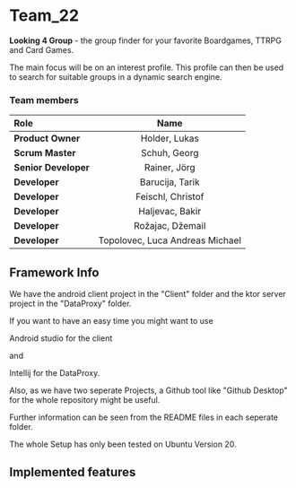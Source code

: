 # Team_22

**Looking 4 Group** - the group finder for your favorite Boardgames, TTRPG and Card Games.

The main focus will be on an interest profile. This profile can then be used to search for suitable groups in a dynamic search engine.

### Team members

| Role             | Name                  | 
| :---             |    :----:             |
| **Product Owner**|   Holder, Lukas      |
| **Scrum Master** |   Schuh, Georg         |
| **Senior Developer**    | Rainer, Jörg          |
| **Developer**    | Barucija, Tarik          |
| **Developer**    | Feischl, Christof    |
| **Developer**    | Haljevac, Bakir        |
| **Developer**    | Rožajac, Džemail          |
| **Developer**    | Topolovec, Luca Andreas Michael         |



## Framework Info

We have the android client project in the "Client" folder and the ktor server project in the "DataProxy" folder.

If you want to have an easy time you might want to use 

Android studio for the client 

and 

Intellij for the DataProxy.

Also, as we have two seperate Projects, a Github tool like "Github Desktop" for the whole repository might be useful.

Further information can be seen from the README files in each seperate folder.


The whole Setup has only been tested on Ubuntu Version 20.



## Implemented features


